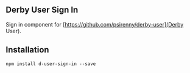 Derby User Sign In
------------------

Sign in component for [https://github.com/psirenny/derby-user](Derby User).

Installation
------------

    npm install d-user-sign-in --save
